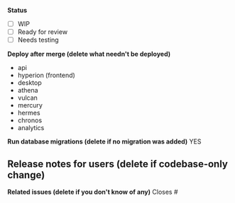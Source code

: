 <!-- FILL OUT THE BELOW FORM OR YOUR PR WILL BE AUTOMATICALLY CLOSED -->
**Status**
- [ ] WIP
- [ ] Ready for review
- [ ] Needs testing

**Deploy after merge (delete what needn't be deployed)**
- api
- hyperion (frontend)
- desktop
- athena
- vulcan
- mercury
- hermes
- chronos
- analytics

**Run database migrations (delete if no migration was added)**
YES

**Release notes for users (delete if codebase-only change)**
-

**Related issues (delete if you don't know of any)**
Closes #

<!-- If there are UI changes please share mobile and desktop screenshots or recordings. -->

